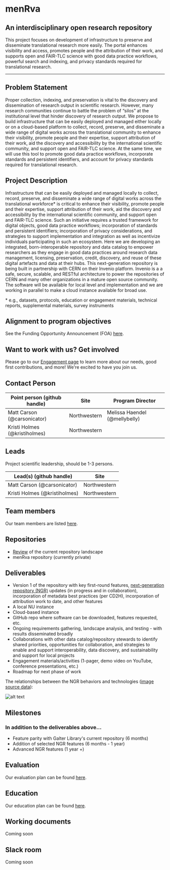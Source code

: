 # menRva
## An interdisciplinary open research repository

This project focuses on development of infrastructure to preserve and disseminate translational research more easily. The portal enhances visibility and access, promotes people and the attribution of their work, and supports open and FAIR-TLC science with good data practice workflows, powerful search and indexing, and privacy standards required for translational research.
_______________

## Problem Statement

Proper collection, indexing, and preservation is vital to the discovery and dissemination of research output in scientific research. However, many research communities continue to battle the problem of “silos” at the institutional level that hinder discovery of research output. We propose to build infrastructure that can be easily deployed and managed either locally or on a cloud-based platform to collect, record, preserve, and disseminate a wide range of digital works across the translational community to enhance their visibility, promote people and their expertise, support attribution of their work, aid the discovery and accessibility by the international scientific community, and support open and FAIR-TLC science. At the same time, we will use this tool to promote good data practice workflows, incorporate standards and persistent identifiers, and account for privacy standards required for translational research. 

## Project Description

Infrastructure that can be easily deployed and managed locally to collect, record, preserve, and disseminate a wide range of digital works across the translational workforce\* is critical to enhance their visibility, promote people and their expertise, support attribution of their work, aid the discovery and accessibility by the international scientific community, and support open and FAIR-TLC science. Such an initiative requires a trusted framework for digital objects, good data practice workflows; incorporation of standards and persistent identifiers; incorporation of privacy considerations, and strategies to support implementation and integration as well as incentivize individuals participating in such an ecosystem. Here we are developing an integrated, born-interoperable repository and data catalog to empower researchers as they engage in good data practices around research data management, licensing, preservation, credit, discovery, and reuse of these digital artefacts and data at their hubs. This next-generation repository is being built in partnership with CERN on their Invenio platform. Invenio is a a safe, secure, scalable, and RESTful architecture to power the repositories of CERN and many other organizations in a mature open source community. The software will be available for local level and implementation and we are working in parallel to make a cloud instance available for broad use.

\* e.g., datasets, protocols, education or engagement materials, technical reports, supplemental materials, survey instruments

## Alignment to program objectives
See the Funding Opportunity Announcement (FOA) [here](https://github.com/data2health/roadmap/blob/master/cd2h-foa.md).

## Want to work with us? Get involved
Please go to our [Engagement page](https://github.com/data2health/menRva/blob/master/engagement.md) to learn more about our needs, good first contributions, and more! We're excited to have you join us.

## Contact Person

| **Point person (github handle)**  | **Site** | **Program Director** |
| ---| --- | --- |
| Matt Carson (@carsonicator) | Northwestern | Melissa Haendel (@mellybelly)  |
| Kristi Holmes (@kristiholmes) | Northwestern | | |

## Leads 

Project scientific leadership, should be 1-3 persons. 

Lead(s) (github handle) | Site
----------|--------------|
| Matt Carson (@carsonicator) | Northwestern
| Kristi Holmes (@kristiholmes) | Northwestern

## Team members 

Our team members are listed [here](https://github.com/data2health/menRva/blob/master/team.md).

## Repositories

* [Review](https://github.com/data2health/repository-and-index-software) of the current repository landscape
* menRva repository (currently private)

## Deliverables

* Version 1 of the repository with key first-round features, [next-generation repository (NGR)](http://ngr.coar-repositories.org/) updates (in progress and in collaboration), incorporation of metadata best practices (per CD2H), incorporation of attribution work to date, and other features
* A local NU instance
* Cloud-based instance 
* GitHub repo where software can be downloaded, features requested, etc.
* Ongoing requirements gathering, landscape analysis, and testing - with results disseminated broadly
* Collaborations with other data catalog/repository stewards to identify shared priorities, opportunities for collaboration, and strategies to enable and support interoperability, data discovery, and sustainability and support for local projects
* Engagement materials/activities (1-pager, demo video on YouTube, conference presentations, etc.)
* Roadmap for next phase of work

The relationships between the NGR behaviors and technologies ([image source data](http://ngr.coar-repositories.org/)): 

![alt text](https://github.com/data2health/menRva/blob/master/NGR_Behaviors_and_Technologies.png "NGR Behaviors and Technologies")

## Milestones 
### In addition to the deliverables above...

* Feature parity with Galter Library's current repository (6 months)
* Addition of selected NGR features (6 months - 1 year)
* Advanced NGR features (1 year +)

## Evaluation

Our evaluation plan can be found [here](https://github.com/data2health/menRva/blob/master/evaluation.md).

## Education

Our education plan can be found [here](https://github.com/data2health/menRva/blob/master/education.md).

## Working documents

Coming soon

## Slack room

Coming soon
